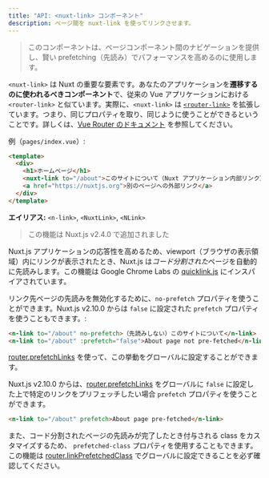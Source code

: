 ```yaml
---
title: "API: <nuxt-link> コンポーネント"
description: ページ間を nuxt-link を使ってリンクさせます。
---
```


> このコンポーネントは、ページコンポーネント間のナビゲーションを提供し、賢い prefetching（先読み）でパフォーマンスを高めるのに使用します。

`<nuxt-link>` は Nuxt の重要な要素です。あなたのアプリケーションを**遷移するのに使われるべきコンポーネント**で、従来の Vue アプリケーションにおける `<router-link>` と似ています。実際に、`<nuxt-link>` は [`<router-link>`](https://router.vuejs.org/api/#router-link) を拡張しています。つまり、同じプロパティを取り、同じように使うことができるということです。詳しくは、[Vue Router のドキュメント](https://router.vuejs.org/api/#router-link) を参照してください。

例（`pages/index.vue`）:

```html
<template>
  <div>
    <h1>ホームページ</h1>
    <nuxt-link to="/about">このサイトについて（Nuxt アプリケーション内部リンク）</nuxt-link>
    <a href="https://nuxtjs.org">別のページへの外部リンク</a>
  </div>
</template>
```

**エイリアス:** `<n-link>`, `<NuxtLink>`, `<NLink>`

> この機能は Nuxt.js v2.4.0 で追加されました

Nuxt.js アプリケーションの応答性を高めるため、viewport（ブラウザの表示領域）内にリンクが表示されたとき、Nuxt.js は*コード分割された*ページを自動的に先読みします。この機能は Google Chrome Labs の [quicklink.js](https://github.com/GoogleChromeLabs/quicklink) にインスパイアされています。

リンク先ページの先読みを無効化するために、`no-prefetch` プロパティを使うことができます。Nuxt.js v2.10.0 からは `false` に設定された `prefetch` プロパティを使うこともできます。:

```html
<n-link to="/about" no-prefetch>（先読みしない）このサイトについて</n-link>
<n-link to="/about" :prefetch="false">About page not pre-fetched</n-link>
```

[router.prefetchLinks](/api/configuration-router#prefetchlinks) を使って、この挙動をグローバルに設定することができます。

Nuxt.js v2.10.0 からは、[router.prefetchLinks](/api/configuration-router#prefetchlinks) をグローバルに `false` に設定した上で特定のリンクをプリフェッチしたい場合 `prefetch` プロパティを使うことができます。

```html
<n-link to="/about" prefetch>About page pre-fetched</n-link>
```

また、コード分割されたページの先読みが完了したとき付与される class をカスタマイズするため、 `prefetched-class` プロパティを使用することもできます。この機能は [router.linkPrefetchedClass](/api/configuration-router#linkprefetchedclass) でグローバルに設定できることを必ず確認してください。
